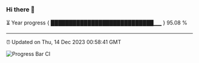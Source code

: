 ### Hi there 👋

⏳ Year progress { ████████████████████████████▁▁ } 95.08 %

---

⏰ Updated on Thu, 14 Dec 2023 00:58:41 GMT

![Progress Bar CI](https://github.com/JuvenileQ/Progress-Bar-CI/workflows/main/badge.svg)
